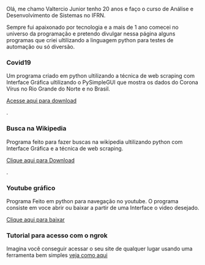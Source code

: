 Olá, me chamo Valtercio Junior tenho 20 anos e faço o curso de Análise e Desenvolvimento de Sistemas no IFRN.

Sempre fui apaixonado por tecnologia e a mais de 1 ano comecei no universo da programação e pretendo divulgar nessa página alguns programas que criei ultilizando a linguagem python para testes de automação ou só diversão.

### Covid19


Um programa criado em python ultilizando a técnica de web scraping com Interface Gráfica ultilizando o PySimpleGUI que mostra os dados do Corona Vírus no Rio Grande do Norte e no Brasil.



[Acesse aqui para download](https://github.com/valtercioj/dados_Covid19)

.

### Busca na Wikipedia

Programa feito para fazer buscas na wikipedia ultilizando python com Interface Gráfica e a técnica de web scraping.

[Clique aqui para Download](https://github.com/valtercioj/busca_wikipedia)

.

### Youtube gráfico

Programa Feito em python para navegação no youtube. O programa consiste em voce abrir ou baixar a partir de uma Interface o video desejado.

[Clique aqui para baixar](https://github.com/valtercioj/youtube)

### Tutorial para acesso com o ngrok
Imagina você conseguir acessar o seu site de qualquer lugar usando uma ferramenta bem simples
[veja como aqui](https://valtercioj.github.io/amostras_pessoais/ngrok/)
